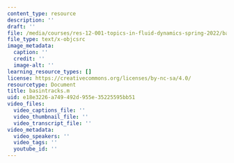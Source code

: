 ```yaml
---
content_type: resource
description: ''
draft: ''
file: /media/courses/res-12-001-topics-in-fluid-dynamics-spring-2022/basintracks.m
file_type: text/x-objcsrc
image_metadata:
  caption: ''
  credit: ''
  image-alt: ''
learning_resource_types: []
license: https://creativecommons.org/licenses/by-nc-sa/4.0/
resourcetype: Document
title: basintracks.m
uid: e18e3226-a749-492d-955e-35225595bb51
video_files:
  video_captions_file: ''
  video_thumbnail_file: ''
  video_transcript_file: ''
video_metadata:
  video_speakers: ''
  video_tags: ''
  youtube_id: ''
---
```

